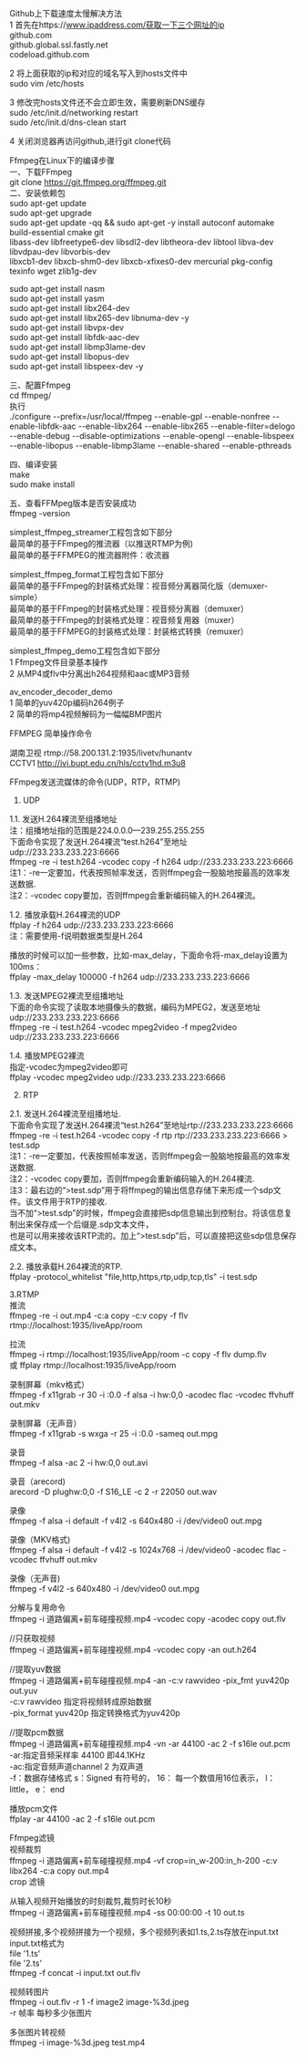 Github上下载速度太慢解决方法 \
1 首先在https://www.ipaddress.com/获取一下三个网址的ip \
    github.com \
    github.global.ssl.fastly.net \
    codeload.github.com

2 将上面获取的ip和对应的域名写入到hosts文件中 \
  sudo vim /etc/hosts

3 修改完hosts文件还不会立即生效，需要刷新DNS缓存 \
  sudo /etc/init.d/networking restart \
  sudo /etc/init.d/dns-clean start

4 关闭浏览器再访问github,进行git clone代码


Ffmpeg在Linux下的编译步骤 \
   一、下载FFmpeg \
       git clone https://git.ffmpeg.org/ffmpeg.git \
   二、安装依赖包 \
       sudo apt-get update \
       sudo apt-get upgrade \
       sudo apt-get update -qq && sudo apt-get -y install autoconf automake build-essential cmake git \
       libass-dev libfreetype6-dev libsdl2-dev libtheora-dev libtool libva-dev libvdpau-dev libvorbis-dev \
       libxcb1-dev libxcb-shm0-dev libxcb-xfixes0-dev mercurial pkg-config texinfo wget zlib1g-dev
       
   sudo apt-get install nasm \
   sudo apt-get install yasm \
   sudo apt-get install libx264-dev \
   sudo apt-get install libx265-dev libnuma-dev -y \
   sudo apt-get install libvpx-dev \
   sudo apt-get install libfdk-aac-dev\
   sudo apt-get install libmp3lame-dev \
   sudo apt-get install libopus-dev \
   sudo apt-get install libspeex-dev -y

 三、配置Ffmpeg \
 cd ffmpeg/ \
 执行\
 ./configure --prefix=/usr/local/ffmpeg --enable-gpl --enable-nonfree --enable-libfdk-aac --enable-libx264 --enable-libx265 --enable-filter=delogo --enable-debug --disable-optimizations --enable-opengl --enable-libspeex --enable-libopus --enable-libmp3lame --enable-shared --enable-pthreads

 四、编译安装 \
 make \
 sudo make install

 五、查看FFMpeg版本是否安装成功 \
 ffmpeg -version



simplest_ffmpeg_streamer工程包含如下部分 \
 最简单的基于FFmpeg的推流器（以推送RTMP为例) \
 最简单的基于FFMPEG的推流器附件：收流器

 simplest_ffmpeg_format工程包含如下部分 \
 最简单的基于FFmpeg的封装格式处理：视音频分离器简化版（demuxer-simple）\
 最简单的基于FFmpeg的封装格式处理：视音频分离器（demuxer）\
 最简单的基于FFmpeg的封装格式处理：视音频复用器（muxer）\
 最简单的基于FFMPEG的封装格式处理：封装格式转换（remuxer）

 simplest_ffmpeg_demo工程包含如下部分 \
 1 Ffmpeg文件目录基本操作 \
 2 从MP4或flv中分离出h264视频和aac或MP3音频

 av_encoder_decoder_demo \
  1 简单的yuv420p编码h264例子 \
  2 简单的将mp4视频解码为一幅幅BMP图片


FFMPEG 简单操作命令

湖南卫视 rtmp://58.200.131.2:1935/livetv/hunantv \
CCTV1   http://ivi.bupt.edu.cn/hls/cctv1hd.m3u8


FFmpeg发送流媒体的命令(UDP，RTP，RTMP)

1. UDP 

1.1. 发送H.264裸流至组播地址 \
注：组播地址指的范围是224.0.0.0—239.255.255.255 \
下面命令实现了发送H.264裸流“test.h264”至地址udp://233.233.233.223:6666 \
ffmpeg -re -i test.h264 -vcodec copy -f h264 udp://233.233.233.223:6666 \
注1：-re一定要加，代表按照帧率发送，否则ffmpeg会一股脑地按最高的效率发送数据. \
注2：-vcodec copy要加，否则ffmpeg会重新编码输入的H.264裸流。

1.2. 播放承载H.264裸流的UDP \
ffplay -f h264 udp://233.233.233.223:6666 \
注：需要使用-f说明数据类型是H.264

播放的时候可以加一些参数，比如-max_delay，下面命令将-max_delay设置为100ms： \
ffplay -max_delay 100000 -f h264 udp://233.233.233.223:6666


1.3. 发送MPEG2裸流至组播地址 \
下面的命令实现了读取本地摄像头的数据，编码为MPEG2，发送至地址udp://233.233.233.223:6666 \
ffmpeg -re -i test.h264 -vcodec mpeg2video -f mpeg2video udp://233.233.233.223:6666

1.4.  播放MPEG2裸流 \
指定-vcodec为mpeg2video即可 \
ffplay -vcodec mpeg2video udp://233.233.233.223:6666


2. RTP

2.1. 发送H.264裸流至组播地址. \
下面命令实现了发送H.264裸流“test.h264”至地址rtp://233.233.233.223:6666 \
ffmpeg -re -i test.h264 -vcodec copy -f rtp rtp://233.233.233.223:6666 > test.sdp \
注1：-re一定要加，代表按照帧率发送，否则ffmpeg会一股脑地按最高的效率发送数据. \
注2：-vcodec copy要加，否则ffmpeg会重新编码输入的H.264裸流. \
注3：最右边的“>test.sdp”用于将ffmpeg的输出信息存储下来形成一个sdp文件。该文件用于RTP的接收. \
当不加“>test.sdp”的时候，ffmpeg会直接把sdp信息输出到控制台。将该信息复制出来保存成一个后缀是.sdp文本文件，\
也是可以用来接收该RTP流的。加上“>test.sdp”后，可以直接把这些sdp信息保存成文本。

2.2. 播放承载H.264裸流的RTP. \
ffplay -protocol_whitelist "file,http,https,rtp,udp,tcp,tls" -i test.sdp
 

3.RTMP \
推流 \
    ffmpeg -re -i out.mp4 -c:a copy -c:v copy -f flv rtmp://localhost:1935/liveApp/room
	
拉流 \
    ffmpeg -i rtmp://localhost:1935/liveApp/room -c copy -f flv dump.flv \
    或 ffplay rtmp://localhost:1935/liveApp/room


录制屏幕（mkv格式） \
ffmpeg -f x11grab -r 30 -i :0.0 -f alsa -i hw:0,0 -acodec flac -vcodec ffvhuff out.mkv

录制屏幕（无声音） \
ffmpeg -f x11grab -s wxga -r 25 -i :0.0 -sameq out.mpg

录音 \
ffmpeg -f alsa -ac 2 -i hw:0,0 out.avi

录音（arecord) \
arecord -D plughw:0,0 -f S16_LE -c 2 -r 22050 out.wav

录像 \
ffmpeg -f alsa -i default -f v4l2 -s 640x480 -i /dev/video0 out.mpg

录像（MKV格式) \
ffmpeg -f alsa -i default -f v4l2 -s 1024x768 -i /dev/video0 -acodec flac -vcodec ffvhuff out.mkv

录像（无声音) \
ffmpeg -f v4l2 -s 640x480 -i /dev/video0 out.mpg


分解与复用命令 \
ffmpeg -i 道路偏离+前车碰撞视频.mp4 -vcodec copy -acodec copy out.flv

//只获取视频 \
ffmpeg -i 道路偏离+前车碰撞视频.mp4 -vcodec copy -an out.h264 

//提取yuv数据 \
ffmpeg -i 道路偏离+前车碰撞视频.mp4 -an -c:v rawvideo -pix_fmt yuv420p out.yuv \
-c:v rawvideo 指定将视频转成原始数据 \
-pix_format yuv420p 指定转换格式为yuv420p


//提取pcm数据 \
ffmpeg -i 道路偏离+前车碰撞视频.mp4 -vn -ar 44100 -ac 2 -f s16le out.pcm \
-ar:指定音频采样率 44100 即44.1KHz \
-ac:指定音频声道channel 2 为双声道 \
-f：数据存储格式 s：Signed 有符号的， 16： 每一个数值用16位表示， l： little， e： end

播放pcm文件 \
ffplay -ar 44100 -ac 2 -f s16le out.pcm

Ffmpeg滤镜 \
视频裁剪 \
ffmpeg -i 道路偏离+前车碰撞视频.mp4 -vf crop=in_w-200:in_h-200 -c:v libx264 -c:a copy out.mp4 \
crop 滤镜


从输入视频开始播放的时刻裁剪,裁剪时长10秒 \
ffmpeg -i 道路偏离+前车碰撞视频.mp4 -ss 00:00:00 -t 10 out.ts


视频拼接,多个视频拼接为一个视频，多个视频列表如1.ts,2.ts存放在input.txt \
input.txt格式为 \
file '1.ts' \
file '2.ts' \
ffmpeg -f concat -i input.txt out.flv


视频转图片 \
ffmpeg -i out.flv -r 1 -f image2 image-%3d.jpeg \
-r 帧率 每秒多少张图片

多张图片转视频 \
ffmpeg -i image-%3d.jpeg test.mp4




